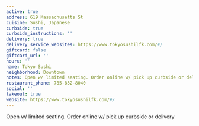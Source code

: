 ```yaml
---
active: true
address: 619 Massachusetts St
cuisine: Sushi, Japanese
curbside: true
curbside_instructions: ''
delivery: true
delivery_service_websites: https://www.tokyosushilfk.com/#/
giftcard: false
giftcard_url: ''
hours: ''
name: Tokyo Sushi
neighborhood: Downtown
notes: Open w/ limited seating. Order online w/ pick up curbside or delivery
restaurant_phone: 785-832-8040
social: ''
takeout: true
website: https://www.tokyosushilfk.com/#/
---
```


Open w/ limited seating. Order online w/ pick up curbside or delivery